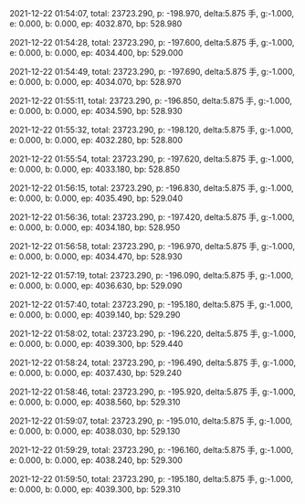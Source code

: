 2021-12-22 01:54:07, total: 23723.290, p: -198.970, delta:5.875 手, g:-1.000, e: 0.000, b: 0.000, ep: 4032.870, bp: 528.980

2021-12-22 01:54:28, total: 23723.290, p: -197.600, delta:5.875 手, g:-1.000, e: 0.000, b: 0.000, ep: 4034.400, bp: 529.000

2021-12-22 01:54:49, total: 23723.290, p: -197.690, delta:5.875 手, g:-1.000, e: 0.000, b: 0.000, ep: 4034.070, bp: 528.970

2021-12-22 01:55:11, total: 23723.290, p: -196.850, delta:5.875 手, g:-1.000, e: 0.000, b: 0.000, ep: 4034.590, bp: 528.930

2021-12-22 01:55:32, total: 23723.290, p: -198.120, delta:5.875 手, g:-1.000, e: 0.000, b: 0.000, ep: 4032.280, bp: 528.800

2021-12-22 01:55:54, total: 23723.290, p: -197.620, delta:5.875 手, g:-1.000, e: 0.000, b: 0.000, ep: 4033.180, bp: 528.850

2021-12-22 01:56:15, total: 23723.290, p: -196.830, delta:5.875 手, g:-1.000, e: 0.000, b: 0.000, ep: 4035.490, bp: 529.040

2021-12-22 01:56:36, total: 23723.290, p: -197.420, delta:5.875 手, g:-1.000, e: 0.000, b: 0.000, ep: 4034.180, bp: 528.950

2021-12-22 01:56:58, total: 23723.290, p: -196.970, delta:5.875 手, g:-1.000, e: 0.000, b: 0.000, ep: 4034.470, bp: 528.930

2021-12-22 01:57:19, total: 23723.290, p: -196.090, delta:5.875 手, g:-1.000, e: 0.000, b: 0.000, ep: 4036.630, bp: 529.090

2021-12-22 01:57:40, total: 23723.290, p: -195.180, delta:5.875 手, g:-1.000, e: 0.000, b: 0.000, ep: 4039.140, bp: 529.290

2021-12-22 01:58:02, total: 23723.290, p: -196.220, delta:5.875 手, g:-1.000, e: 0.000, b: 0.000, ep: 4039.300, bp: 529.440

2021-12-22 01:58:24, total: 23723.290, p: -196.490, delta:5.875 手, g:-1.000, e: 0.000, b: 0.000, ep: 4037.430, bp: 529.240

2021-12-22 01:58:46, total: 23723.290, p: -195.920, delta:5.875 手, g:-1.000, e: 0.000, b: 0.000, ep: 4038.560, bp: 529.310

2021-12-22 01:59:07, total: 23723.290, p: -195.010, delta:5.875 手, g:-1.000, e: 0.000, b: 0.000, ep: 4038.030, bp: 529.130

2021-12-22 01:59:29, total: 23723.290, p: -196.160, delta:5.875 手, g:-1.000, e: 0.000, b: 0.000, ep: 4038.240, bp: 529.300

2021-12-22 01:59:50, total: 23723.290, p: -195.180, delta:5.875 手, g:-1.000, e: 0.000, b: 0.000, ep: 4039.300, bp: 529.310